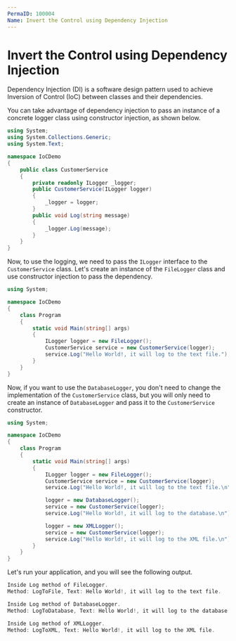 ```yaml
---
PermaID: 100004
Name: Invert the Control using Dependency Injection
---
```


# Invert the Control using Dependency Injection

Dependency Injection (DI) is a software design pattern used to achieve Inversion of Control (IoC) between classes and their dependencies.

You can take advantage of dependency injection to pass an instance of a concrete logger class using constructor injection, as shown below.

```csharp
using System;
using System.Collections.Generic;
using System.Text;

namespace IoCDemo
{
    public class CustomerService
    {
        private readonly ILogger _logger;
        public CustomerService(ILogger logger)
        {
            _logger = logger;
        }
        public void Log(string message)
        {
            _logger.Log(message);
        }
    }
}
```

Now, to use the logging, we need to pass the `ILogger` interface to the `CustomerService` class. Let's create an instance of the `FileLogger` class and use constructor injection to pass the dependency.

```csharp
using System;

namespace IoCDemo
{
    class Program
    {
        static void Main(string[] args)
        {
            ILogger logger = new FileLogger();
            CustomerService service = new CustomerService(logger);
            service.Log("Hello World!, it will log to the text file.");
        }
    }
}
```

Now, if you want to use the `DatabaseLogger`, you don't need to change the implementation of the `CustomerService` class, but you will only need to create an instance of `DatabaseLogger` and pass it to the `CustomerService` constructor.

```csharp
using System;

namespace IoCDemo
{
    class Program
    {
        static void Main(string[] args)
        {
            ILogger logger = new FileLogger();
            CustomerService service = new CustomerService(logger);
            service.Log("Hello World!, it will log to the text file.\n");

            logger = new DatabaseLogger();
            service = new CustomerService(logger);
            service.Log("Hello World!, it will log to the database.\n");

            logger = new XMLLogger();
            service = new CustomerService(logger);
            service.Log("Hello World!, it will log to the XML file.\n");
        }
    }
}
```
 
Let's run your application, and you will see the following output.

```csharp
Inside Log method of FileLogger.
Method: LogToFile, Text: Hello World!, it will log to the text file.

Inside Log method of DatabaseLogger.
Method: LogToDatabase, Text: Hello World!, it will log to the database.

Inside Log method of XMLLogger.
Method: LogToXML, Text: Hello World!, it will log to the XML file.
```

